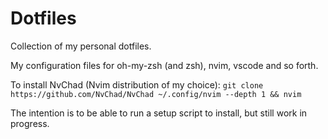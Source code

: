 # Dotfiles
Collection of my personal dotfiles.

My configuration files for oh-my-zsh (and zsh), nvim, vscode and so forth.

To install NvChad (Nvim distribution of my choice):
`git clone https://github.com/NvChad/NvChad ~/.config/nvim --depth 1 && nvim`

The intention is to be able to run a setup script to install, but still work in progress.
